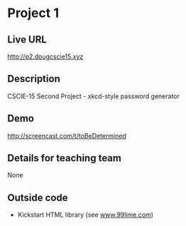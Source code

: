 # Project 1

## Live URL
<http://p2.dougcscie15.xyz>

## Description
CSCIE-15 Second Project - xkcd-style password generator

## Demo
<http://screencast.com/t/toBeDetermined>

## Details for teaching team
None

## Outside code
* Kickstart HTML library (see www.99lime.com)
